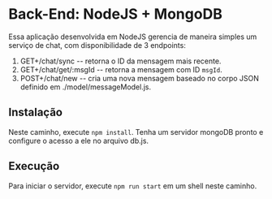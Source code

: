# Back-End: NodeJS + MongoDB
Essa aplicação desenvolvida em NodeJS gerencia de maneira simples um serviço de chat, com disponibilidade de 3 endpoints:

1. GET+/chat/sync -- retorna o ID da mensagem mais recente.
2. GET+/chat/get/:msgId -- retorna a mensagem com ID `msgId`.
3. POST+/chat/new -- cria uma nova mensagem baseado no corpo JSON definido em ./model/messageModel.js.

## Instalação
Neste caminho, execute `npm install`. Tenha um servidor mongoDB pronto e configure o acesso a ele no arquivo db.js.

## Execução
Para iniciar o servidor, execute `npm run start` em um shell neste caminho.